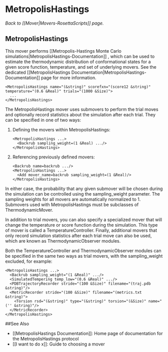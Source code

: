 # MetropolisHastings
*Back to [[Mover|Movers-RosettaScripts]] page.*
## MetropolisHastings

This mover performs [[Metropolis-Hastings Monte Carlo simulations|MetropolisHastings-Documentation]] , which can be used to estimate the thermodynamic distribution of conformational states for a given score function, temperature, and set of underlying movers. See the dedicated [[MetropolisHastings Documentation|MetropolisHastings-Documentation]] page for more information.

```
<MetropolisHastings name="(&string)" scorefxn="(score12 &string)" temperature="(0.6 &Real)" trials="(1000 &Size)">
  ...
</MetropolisHastings>
```

The MetropolisHastings mover uses submovers to perform the trial moves and optionally record statistics about the simulation after each trial. They can be specified in one of two ways:

1.  Defining the movers within MetropolisHastings:

    ```
    <MetropolisHastings ...>
      <Backrub sampling_weight=(1 &Real) .../>
    </MetropolisHastings>
    ```

2.  Referencing previously defined movers:

    ```
    <Backrub name=backrub .../>
    <MetropolisHastings ...>
      <Add mover_name=backrub sampling_weight=(1 &Real)/>
    </MetropolisHastings>
    ```

In either case, the probability that any given submover will be chosen during the simulation can be controlled using the sampling\_weight parameter. The sampling weights for all movers are automatically normalized to 1. Submovers used with MetropolisHastings must be subclasses of ThermodynamicMover.

In addition to trial movers, you can also specify a specialized mover that will change the temperature or score function during the simulation. This type of mover is called a TemperatureController. Finally, additional movers that only record simulation statistics after each trial move can also be used, which are known as ThermodynamicObserver modules.

Both the TemperatureController and ThermodynamicObserver modules can be specified in the same two ways as trial movers, with the sampling\_weight excluded, for example:

```
<MetropolisHastings ...>
  <Backrub sampling_weight="(1 &Real)" .../>
  <SimulatedTempering temp_low="(0.6 &Real)" .../>
  <PDBTrajectoryRecorder stride="(100 &Size)" filename="(traj.pdb &string)"/>
  <MetricRecorder stride="(100 &Size)" filename="(metrics.txt &string)">
    <Torsion rsd="(&string)" type="(&string)" torsion="(&Size)" name="('' &string)"/>
  </MetricRecorder>
</MetropolisHastings>
```


##See Also

* [[MetropolisHastings Documentation]]: Home page of documentation for the MetropolisHastings protocol
* [[I want to do x]]: Guide to choosing a mover